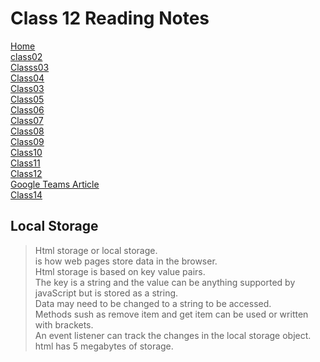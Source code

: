 # **Class 12 Reading Notes**

[Home](README.md)  
[class02](Class02.md)  
[Classs03](Class03.md)  
[Class04](Class04.md)  
[Class03](Class03.md)  
[Class05](Class05.md)  
[Class06](Class06.md)  
[Class07](Class07.md)  
[Class08](Class08.md)  
[Class09](Class09.md)  
[Class10](class10.md)  
[Class11](Class11.md)  
[Class12](Class12.md)  
[Google Teams Article](googleteams.md)  
[Class14](Class14.md)  

## Local Storage

> Html storage or local storage.  
 is how web pages store data in the browser.  
 > Html storage is based on key value pairs.  
 > The key is a string and the value can be anything supported by javaScript but is stored as a string.  
 > Data may need to be changed to a string to be accessed.  
 > Methods sush as remove item and get item can be used or written with brackets.  
 > An event listener can track the changes in the local storage object.  
> html has 5 megabytes of storage.  
